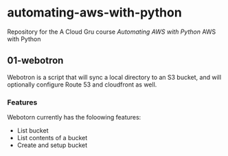 # automating-aws-with-python
Repository for the A Cloud Gru course *Automating AWS with Python*
AWS with Python

## 01-webotron

Webotron is a script that will sync a local directory to an S3 bucket, and will optionally configure
Route 53 and cloudfront as well.


### Features

Webotorn currently has the foloowing features:

- List bucket
- List contents of a bucket
- Create and setup bucket

